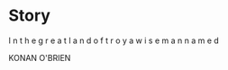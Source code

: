 # Story
I n   t h e   g r e a t   l a n d   o f   t r o y   a   w i s e   m a n   n a m e d  
KONAN O'BRIEN